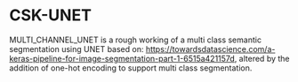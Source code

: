 # CSK-UNET

MULTI_CHANNEL_UNET is a rough working of a multi class semantic segmentation using UNET based on: https://towardsdatascience.com/a-keras-pipeline-for-image-segmentation-part-1-6515a421157d, altered by the addition of one-hot encoding to support multi class segmentation.

